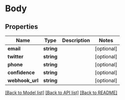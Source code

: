 # Body

## Properties
Name | Type | Description | Notes
------------ | ------------- | ------------- | -------------
**email** | **string** |  | [optional] 
**twitter** | **string** |  | [optional] 
**phone** | **string** |  | [optional] 
**confidence** | **string** |  | [optional] 
**webhook_url** | **string** |  | [optional] 

[[Back to Model list]](../README.md#documentation-for-models) [[Back to API list]](../README.md#documentation-for-api-endpoints) [[Back to README]](../README.md)

